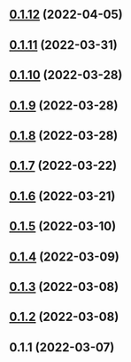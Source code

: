 ## [0.1.12](https://github.com/openziti/ziti-browzer-edge-client/compare/v0.1.11...v0.1.12) (2022-04-05)



## [0.1.11](https://github.com/openziti/ziti-browzer-edge-client/compare/v0.1.10...v0.1.11) (2022-03-31)



## [0.1.10](https://github.com/openziti/ziti-browzer-edge-client/compare/v0.1.9...v0.1.10) (2022-03-28)



## [0.1.9](https://github.com/openziti/ziti-browzer-edge-client/compare/v0.1.8...v0.1.9) (2022-03-28)



## [0.1.8](https://github.com/openziti/ziti-browzer-edge-client/compare/v0.1.7...v0.1.8) (2022-03-28)



## [0.1.7](https://github.com/openziti/ziti-browzer-edge-client/compare/v0.1.6...v0.1.7) (2022-03-22)



## [0.1.6](https://github.com/openziti/ziti-browzer-edge-client/compare/v0.1.5...v0.1.6) (2022-03-21)



## [0.1.5](https://github.com/openziti/ziti-browzer-edge-client/compare/v0.1.4...v0.1.5) (2022-03-10)



## [0.1.4](https://github.com/openziti/ziti-browzer-edge-client/compare/v0.1.3...v0.1.4) (2022-03-09)



## [0.1.3](https://github.com/openziti/ziti-browzer-edge-client/compare/v0.1.2...v0.1.3) (2022-03-08)



## [0.1.2](https://github.com/openziti/ziti-browzer-edge-client/compare/v0.1.1...v0.1.2) (2022-03-08)



## 0.1.1 (2022-03-07)



